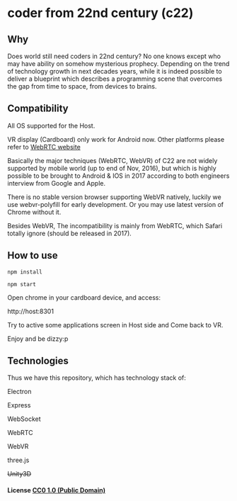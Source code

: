 # coder from 22nd century (c22)

## Why

Does world still need coders in 22nd century? No one knows except who may have ability on somehow mysterious prophecy. Depending on the trend of technology growth in next decades years, while it is indeed possible to deliver a blueprint which describes a programming scene that overcomes the gap from time to space, from devices to brains.

## Compatibility

All OS supported for the Host.

VR display (Cardboard) only work for Android now. Other platforms please refer to [WebRTC website](https://webrtc.org/native-code/)

Basically the major techniques (WebRTC, WebVR) of C22 are not widely supported by mobile world (up to end of Nov, 2016), but which is highly possible to be brought to Android & IOS in 2017 according to both engineers interview from Google and Apple.

There is no stable version browser supporting WebVR natively, luckily we use webvr-polyfill for early development. Or you may use latest version of Chrome without it.

Besides WebVR, The incompatibility is mainly from WebRTC, which Safari totally ignore (should be released in 2017).

## How to use
```[shell]
npm install

npm start
```
Open chrome in your cardboard device, and access:

http://host:8301

Try to active some applications screen in Host side and Come back to VR.

Enjoy and be dizzy:p

## Technologies

Thus we have this repository, which has technology stack of:

Electron

Express

WebSocket

WebRTC

WebVR

three.js

~~Unity3D~~

#### License [CC0 1.0 (Public Domain)](LICENSE.md)
